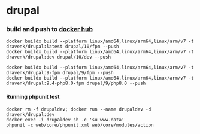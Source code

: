 # drupal

### build and push to [docker hub](https://hub.docker.com/r/dravenk/drupal)
```console
docker buildx build --platform linux/amd64,linux/arm64,linux/arm/v7 -t dravenk/drupal:latest drupal/10/fpm --push
docker buildx build --platform linux/amd64,linux/arm64,linux/arm/v7 -t dravenk/drupal:dev drupal/10/dev --push

docker buildx build --platform linux/amd64,linux/arm64,linux/arm/v7 -t dravenk/drupal:9-fpm drupal/9/fpm --push
docker buildx build --platform linux/amd64,linux/arm64,linux/arm/v7 -t dravenk/drupal:9.4-php8.0-fpm drupal/9/php8.0 --push
```

#### Running phpunit test
```
docker rm -f drupaldev; docker run --name drupaldev -d dravenk/drupal:dev
docker exec -i drupaldev sh -c 'su www-data'
phpunit -c web/core/phpunit.xml web/core/modules/action
```
